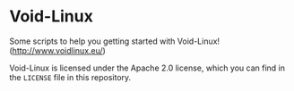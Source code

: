 # Void-Linux 
Some scripts to help you getting started with Void-Linux! (http://www.voidlinux.eu/)

Void-Linux is licensed under the Apache 2.0 license, which you can find in the `LICENSE` file in this repository.
